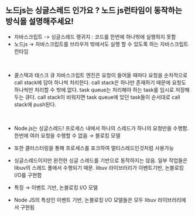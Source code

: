 ## 노드js는 싱글스레드 인가요 ? 노드 js런타임이 동작하는 방식을 설명해주세요!

- 자바스크립트 -> 싱글스레드 랭귀지 : 코드를 한번에 하나밖에 실행하지 못함
- 노드js -> 자바스크립트를 브라우저 밖에서도 실행 할 수 있도록 하는 자바스크립트 런타임

<br />

- 콜스택과 태스크 큐
자바스크립트 엔진은 요청이 들어올 때마다 요청을 순차적으로 call stack에 담아 하나씩 처리한다. call stack은 하나만 존재하기 때문에 요청도 하나씩만 처리할 수 밖에 없다. task queue는 처리해야 하는 task를 임시로 저장해두는 큐다. call stack이 비워지면 task queue에 있던 task들이 순서대로 call stack에 push된다.

<br />

- Node.js는 싱글스레드! 프로세스 내에서 하나의 스레드가 하나의 요청만을 수행함. 한번에 여러 요청을 수행할 수 없음 → 블로킹 모델

- 또한 클러스터링을 통해 프로세스를 포크하여 멀티스레드인것처럼 사용가능
- 싱글스레드이지만 완전한 싱글 스레드를 기반으로 동작하지는 않음. 일부 작업들은 libuv의 스레드 풀에서 수행되기 때문. libuv 라이브러리가 이벤트기반, 논블로킹 I/O를 구현함
- 특징 → 이벤트 기반, 논블로킹 I/O 모델
- Node JS의 특성인 이벤트 기반, 논블로킹 I/O 모델들은 모두 libuv 라이브러리에서 구현됨